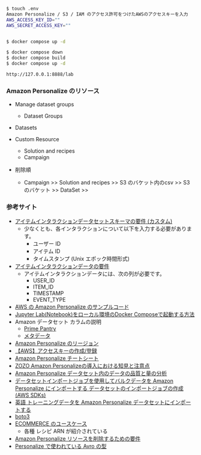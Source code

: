 ```sh
$ touch .env
Amazon Personalize / S3 / IAM のアクセス許可をつけたAWSのアクセスキーを入力
AWS_ACCESS_KEY_ID=""
AWS_SECRET_ACCESS_KEY=""


$ docker compose up -d

$ docker compose down
$ docker compose build
$ docker compose up -d

http://127.0.0.1:8888/lab
```

### Amazon Personalize のリソース

- Manage dataset groups
  - Dataset Groups
- Datasets
- Custom Resource
  - Solution and recipes
  - Campaign

- 削除順
  - Campaign >> Solution and recipes >> S3 のバケット内のcsv >> S3 のバケット >> DataSet >> 



### 参考サイト
- [アイテムインタラクションデータセットスキーマの要件 (カスタム)](https://docs.aws.amazon.com/ja_jp/personalize/latest/dg/interactions-datasets.html#item-interaction-requirements)
  - 少なくとも、各インタラクションについて以下を入力する必要があります。
    - ユーザー ID
    - アイテム ID
    - タイムスタンプ (Unix エポック時間形式)
- [アイテムインタラクションデータの要件](https://docs.aws.amazon.com/ja_jp/personalize/latest/dg/interactions-datasets.html)
  - アイテムインタラクションデータには、次の列が必要です。
    - USER_ID
    - ITEM_ID
    - TIMESTAMP
    - EVENT_TYPE
- [AWS の Amazon Personalize のサンプルコード](https://github.com/aws-samples/amazon-personalize-samples/blob/a62e726b6b4935939da1ed68a153a1a2a9bd3584/next_steps/core_use_cases/related_items/personalize_aws_similar_items_example.ipynb)
- [Jupyter Lab(Notebook)をローカル環境のDocker Composeで起動する方法](https://dev.classmethod.jp/articles/jupyter-notebook-on-docker-compose/)
- Amazon データセット カラムの説明
  - [Prime Pantry](https://cseweb.ucsd.edu/~jmcauley/datasets/amazon_v2/#:~:text=09%2013%2C%202009%22%20%7D-,%E3%81%A8%E3%82%99%E3%81%93,-revieworID%20-%20%E3%83%AC%E3%83%93%E3%83%A5%E3%83%BC%E6%8B%85%E5%BD%93)
  - [メタデータ](https://cseweb.ucsd.edu/~jmcauley/datasets/amazon_v2/#:~:text=Other%20Sports%22%2C%20%22Dance%22%5D%5D%0A%7D-,where,-asin%20-%20ID%20of)
- [Amazon Personalize のリージョン](https://docs.aws.amazon.com/general/latest/gr/personalize.html)
- [【AWS】アクセスキーの作成/登録](https://qiita.com/ozaki25/items/034f7f8e8ad69adceea7)
- [Amazon Personalize チートシート](https://github.com/aws-samples/amazon-personalize-samples/blob/master/PersonalizeCheatSheet2.0.md)
- [ZOZO Amazon Personalizeの導入における知見と注意点](https://techblog.zozo.com/entry/fashion-tech-news-personalize)
- [Amazon Personalize データセット内のデータの品質と量の分析](https://docs.aws.amazon.com/ja_jp/personalize/latest/dg/analyzing-data.html)
- [データセットインポートジョブを使用してバルクデータを Amazon Personalize にインポートする データセットのインポートジョブの作成 (AWS SDKs)](https://docs.aws.amazon.com/ja_jp/personalize/latest/dg/bulk-data-import-step.html#python-import-ex)
- [英語 トレーニングデータを Amazon Personalize データセットにインポートする](https://docs.aws.amazon.com/personalize/latest/dg/import-data.html)
- [boto3](https://boto3.amazonaws.com/v1/documentation/api/latest/index.html)
- [ECOMMERCE のユースケース](https://docs.aws.amazon.com/ja_jp/personalize/latest/dg/ECOMMERCE-use-cases.html)
  - 各種 レシピ ARN が紹介されている
- [Amazon Personalize リソースを削除するための要件](https://docs.aws.amazon.com/ja_jp/personalize/latest/dg/deleting-resources.html#cleaning-up-custom-resources)
- [Personalize で使われている Avro の型](https://avro.apache.org/docs/1.11.1/specification/)
